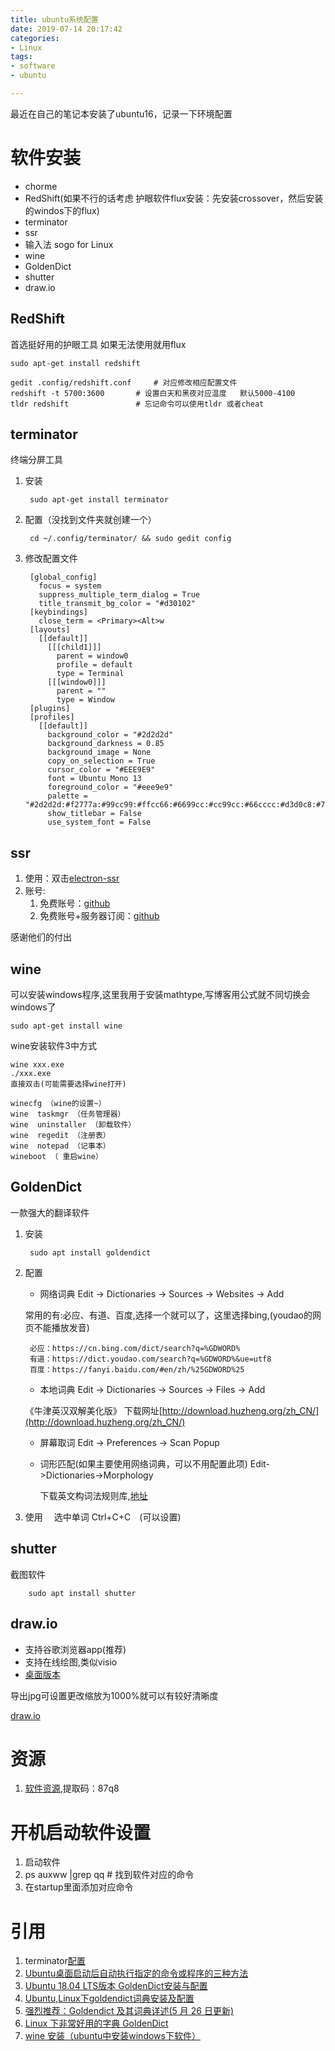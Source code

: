 ```yaml
---
title: ubuntu系统配置
date: 2019-07-14 20:17:42
categories:
- Linux
tags:
- software
- ubuntu

---
```

最近在自己的笔记本安装了ubuntu16，记录一下环境配置

# 软件安装

- chorme
- RedShift(如果不行的话考虑 护眼软件flux安装：先安装crossover，然后安装的windos下的flux)
- terminator
- ssr
- 输入法 sogo for Linux
- wine
- GoldenDict
- shutter
- draw.io

## RedShift
首选挺好用的护眼工具 如果无法使用就用flux

    sudo apt-get install redshift  
      
    gedit .config/redshift.conf     # 对应修改相应配置文件
    redshift -t 5700:3600       # 设置白天和黑夜对应温度   默认5000-4100
    tldr redshift               # 忘记命令可以使用tldr 或者cheat

## terminator
终端分屏工具

1. 安装

		sudo apt-get install terminator

2. 配置（没找到文件夹就创建一个）

		cd ~/.config/terminator/ && sudo gedit config
3. 修改配置文件

		[global_config]
		  focus = system
		  suppress_multiple_term_dialog = True
		  title_transmit_bg_color = "#d30102"
		[keybindings]
		  close_term = <Primary><Alt>w
		[layouts]
		  [[default]]
		    [[[child1]]]
		      parent = window0
		      profile = default
		      type = Terminal
		    [[[window0]]]
		      parent = ""
		      type = Window
		[plugins]
		[profiles]
		  [[default]]
		    background_color = "#2d2d2d"
		    background_darkness = 0.85
		    background_image = None
		    copy_on_selection = True
		    cursor_color = "#EEE9E9"
		    font = Ubuntu Mono 13
		    foreground_color = "#eee9e9"
		    palette = "#2d2d2d:#f2777a:#99cc99:#ffcc66:#6699cc:#cc99cc:#66cccc:#d3d0c8:#747369:#f2777a:#99cc99:#ffcc66:#6699cc:#cc99cc:#66cccc:#f2f0ec"
		    show_titlebar = False
		    use_system_font = False

## ssr

1. 使用：双击[electron-ssr](https://github.com/qingshuisiyuan/electron-ssr-backup)
2. 账号:
	1. 免费账号：[github](https://github.com/Alvin9999/new-pac/wiki/ss%E5%85%8D%E8%B4%B9%E8%B4%A6%E5%8F%B7)
	2. 免费账号+服务器订阅：[github](https://github.com/the0demiurge/ShadowSocksShare)

感谢他们的付出

## wine
可以安装windows程序,这里我用于安装mathtype,写博客用公式就不同切换会windows了

    sudo apt-get install wine
wine安装软件3中方式
    
    wine xxx.exe
    ./xxx.exe
    直接双击(可能需要选择wine打开)
    
    winecfg （wine的设置~）
    wine  taskmgr （任务管理器）
    wine  uninstaller （卸载软件）
    wine  regedit （注册表）
    wine  notepad （记事本）
    wineboot （ 重启wine）
    
## GoldenDict
一款强大的翻译软件
1. 安装

        sudo apt install goldendict
2. 配置
    - 网络词典 Edit -> Dictionaries -> Sources -> Websites -> Add
    
    常用的有:必应、有道、百度,选择一个就可以了，这里选择bing,(youdao的网页不能播放发音)
    
        必应：https://cn.bing.com/dict/search?q=%GDWORD%
        有道：https://dict.youdao.com/search?q=%GDWORD%&ue=utf8
        百度：https://fanyi.baidu.com/#en/zh/%25GDWORD%25      
    - 本地词典 Edit -> Dictionaries -> Sources -> Files -> Add
    
    《牛津英汉双解美化版》 下载网址[http://download.huzheng.org/zh_CN/](http://download.huzheng.org/zh_CN/)
    - 屏幕取词 Edit -> Preferences -> Scan Popup
    - 词形匹配(如果主要使用网络词典，可以不用配置此项) Edit->Dictionaries->Morphology  
    
        下载英文构词法规则库,[地址](https://sourceforge.net/projects/goldendict/files/better%20morphologies/1.0/)
3. 使用　
    选中单词 Ctrl+C+C　(可以设置)        
          
## shutter
截图软件

        sudo apt install shutter    
## draw.io
- 支持谷歌浏览器app(推荐)
- 支持在线绘图,类似visio
- [桌面版本](https://github.com/jgraph/drawio-desktop/releases)
 


导出jpg可设置更改缩放为1000%就可以有较好清晰度

[draw.io](https://www.draw.io/)        

# 资源

1. [软件资源](https://pan.baidu.com/s/1B4lO9MiZVEqehld8ffoeFg),提取码：87q8

# 开机启动软件设置
1. 启动软件
2. ps auxww |grep qq    # 找到软件对应的命令
3. 在startup里面添加对应命令

# 引用
1. terminator[配置](https://blog.csdn.net/ipatient/article/details/51547658)
2. [Ubuntu桌面启动后自动执行指定的命令或程序的三种方法](https://blog.csdn.net/davidhzq/article/details/102725116)
3. [Ubuntu 18.04 LTS版本 GoldenDict安装与配置](https://www.cnblogs.com/creasing/p/11333728.html)
4. [Ubuntu,Linux下goldendict词典安装及配置](https://blog.csdn.net/www_helloworld_com/article/details/85019862)
5. [强烈推荐：Goldendict 及其词典详述(5 月 26 日更新)](https://forum.ubuntu.org.cn/viewtopic.php?f=95&t=265588)
6. [Linux 下非常好用的字典 GoldenDict](http://einverne.github.io/post/2018/08/goldendict.html)
7. [wine 安装（ubuntu中安装windows下软件）](https://blog.csdn.net/qq_34638161/article/details/81271977)
